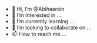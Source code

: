 - 👋 Hi, I’m @Abihaarain
- 👀 I’m interested in ...
- 🌱 I’m currently learning ...
- 💞️ I’m looking to collaborate on ...
- 📫 How to reach me ...

<!---
Abihaarain/Abihaarain is a ✨ special ✨ repository because its `README.md` (this file) appears on your GitHub profile.
You can click the Preview link to take a look at your changes.
--->
